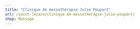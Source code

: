 ```yaml
---
title: "Clinique de massothérapie Julie Poupart"
url: /saint-lazare/clinique-de-massotherapie-julie-poupart/
shop: Massage
---
```

